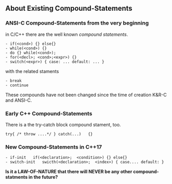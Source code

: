 ## About Existing Compound-Statements   ##

### ANSI-C Compound-Statements from the very beginning ###
in C/C++ there are the well known *compound statements*.
	
	- if(<cond>) {} else{}
	- while(<cond>) {}
 	- do {} while(<cond>);
 	- for(<decl>; <cond>;<expr>) {}
 	- switch(<expr>) { case: ... default: ... }

with the related staments

	- break
 	- continue

These compounds have not been changed since the  time of creation K&R-C and ANSI-C.

### Early C++ Compound-Statements ##

There is a the try-catch block compound stament, too.

  	try{ /* throw ....*/ } catch(...)   {}

### New Compound-Statements in C++17 ###

	- if-init	if(<declaration>;  <condition>) {} else{} 
	- switch-init	swicth(<declaration>;  <index>) { case.... default: }

**Is it a LAW-OF-NATURE that there will NEVER be any other compound-statments in the future?**
